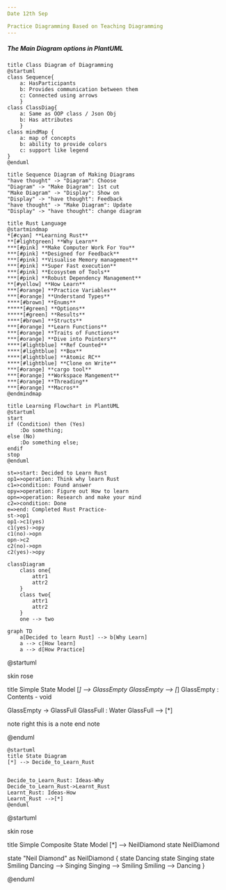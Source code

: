 ```yaml
---
Date 12th Sep

Practice Diagramming Based on Teaching Diagramming
---
```


##### The Main Diagram options in PlantUML

```plantuml
title Class Diagram of Diagramming
@startuml
class Sequence{
    a: HasParticipants
    b: Provides communication between them
    c: Connected using arrows
    }
class ClassDiag{
    a: Same as OOP class / Json Obj
    b: Has attributes
    }
class mindMap {
    a: map of concepts
    b: ability to provide colors
    c: support like legend
}
@enduml
```

```plantuml
title Sequence Diagram of Making Diagrams
"have thought" -> "Diagram": Choose
"Diagram" -> "Make Diagram": 1st cut
"Make Diagram" -> "Display": Show on
"Display" -> "have thought": Feedback
"have thought" -> "Make Diagram": Update
"Display" -> "have thought": change diagram
```

```plantuml
title Rust Language
@startmindmap
*[#cyan] **Learning Rust**
**[#lightgreen] **Why Learn**
***[#pink] **Make Computer Work For You**
***[#pink] **Designed for Feedback**
***[#pink] **Visualise Memory management**
***[#pink] **Super Fast execution**
***[#pink] **Ecosystem of Tools**
***[#pink] **Robust Dependency Management**
**[#yellow] **How Learn**
***[#orange] **Practice Variables**
***[#orange] **Understand Types**
****[#brown] **Enums**
*****[#green] **Options**
*****[#green] **Results**
****[#brown] **Structs**
***[#orange] **Learn Functions**
***[#orange] **Traits of Functions**
***[#orange] **Dive into Pointers**
****[#lightblue] **Ref Counted**
****[#lightblue] **Box**
****[#lightblue] **Atomic RC**
****[#lightblue] **Clone on Write**
***[#orange] **cargo tool**
***[#orange] **Workspace Mangement**
***[#orange] **Threading**
***[#orange] **Macros**
@endmindmap
```

```plantuml
title Learning Flowchart in PlantUML
@startuml
start
if (Condition) then (Yes)
    :Do something;
else (No)
    :Do something else;
endif
stop
@enduml
```

```flowchart
st=>start: Decided to Learn Rust
op1=>operation: Think why learn Rust
c1=>condition: Found answer
opy=>operation: Figure out How to learn
opn=>operation: Research and make your mind 
c2=>condition: Done
e=>end: Completed Rust Practice-
st->op1
op1->c1(yes)
c1(yes)->opy
c1(no)->opn
opn->c2
c2(no)->opn
c2(yes)->opy
```

```mermaid
classDiagram 
    class one{
        attr1
        attr2
    }
    class two{
        attr1
        attr2
    }
    one --> two
```

```mermaid
graph TD
    a[Decided to learn Rust] --> b[Why Learn]
    a --> c[How learn]
    a --> d[How Practice]
```

@startuml

skin rose

title Simple State Model
[*] --> GlassEmpty
GlassEmpty --> [*]
GlassEmpty : Contents - void

GlassEmpty -> GlassFull
GlassFull : Water
GlassFull --> [*]

note right
this is a note
end note

@enduml

```plantuml
@startuml
title State Diagram
[*] --> Decide_to_Learn_Rust


Decide_to_Learn_Rust: Ideas-Why
Decide_to_Learn_Rust->Learnt_Rust
Learnt_Rust: Ideas-How
Learnt_Rust -->[*]
@enduml
```

@startuml

skin rose

title Simple Composite State Model
[*] --> NeilDiamond
state NeilDiamond 

state "Neil Diamond" as NeilDiamond {
  state Dancing
  state Singing
  state Smiling
  Dancing --> Singing
  Singing --> Smiling
  Smiling --> Dancing
}

@enduml
